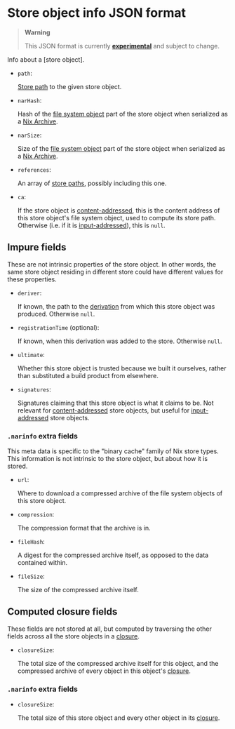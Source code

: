 # Store object info JSON format

> **Warning**
>
> This JSON format is currently
> [**experimental**](@docroot@/development/experimental-features.md#xp-feature-nix-command)
> and subject to change.

Info about a [store object].

* `path`:

  [Store path][store path] to the given store object.

* `narHash`:

  Hash of the [file system object] part of the store object when serialized as a [Nix Archive].

* `narSize`:

  Size of the [file system object] part of the store object when serialized as a [Nix Archive].

* `references`:

  An array of [store paths][store path], possibly including this one.

* `ca`:

  If the store object is [content-addressed],
  this is the content address of this store object's file system object, used to compute its store path.
  Otherwise (i.e. if it is [input-addressed]), this is `null`.

[store path]: @docroot@/store/store-path.md
[file system object]: @docroot@/store/file-system-object.md
[Nix Archive]: @docroot@/store/file-system-object/content-address.md#serial-nix-archive

## Impure fields

These are not intrinsic properties of the store object.
In other words, the same store object residing in different store could have different values for these properties.

* `deriver`:

  If known, the path to the [derivation] from which this store object was produced.
  Otherwise `null`.

  [derivation]: @docroot@/glossary.md#gloss-store-derivation

* `registrationTime` (optional):

  If known, when this derivation was added to the store.
  Otherwise `null`.

* `ultimate`:

  Whether this store object is trusted because we built it ourselves, rather than substituted a build product from elsewhere.

* `signatures`:

  Signatures claiming that this store object is what it claims to be.
  Not relevant for [content-addressed] store objects,
  but useful for [input-addressed] store objects.

[content-addressed]: @docroot@/store/store-object/content-address.md
[input-addressed]: @docroot@/glossary.md#gloss-input-addressed-store-object

### `.narinfo` extra fields

This meta data is specific to the "binary cache" family of Nix store types.
This information is not intrinsic to the store object, but about how it is stored.

* `url`:

  Where to download a compressed archive of the file system objects of this store object.

* `compression`:

  The compression format that the archive is in.

* `fileHash`:

  A digest for the compressed archive itself, as opposed to the data contained within.

* `fileSize`:

  The size of the compressed archive itself.

## Computed closure fields

These fields are not stored at all, but computed by traversing the other fields across all the store objects in a [closure].

* `closureSize`:

  The total size of the compressed archive itself for this object, and the compressed archive of every object in this object's [closure].

### `.narinfo` extra fields

* `closureSize`:

  The total size of this store object and every other object in its [closure].

[closure]: @docroot@/glossary.md#gloss-closure
